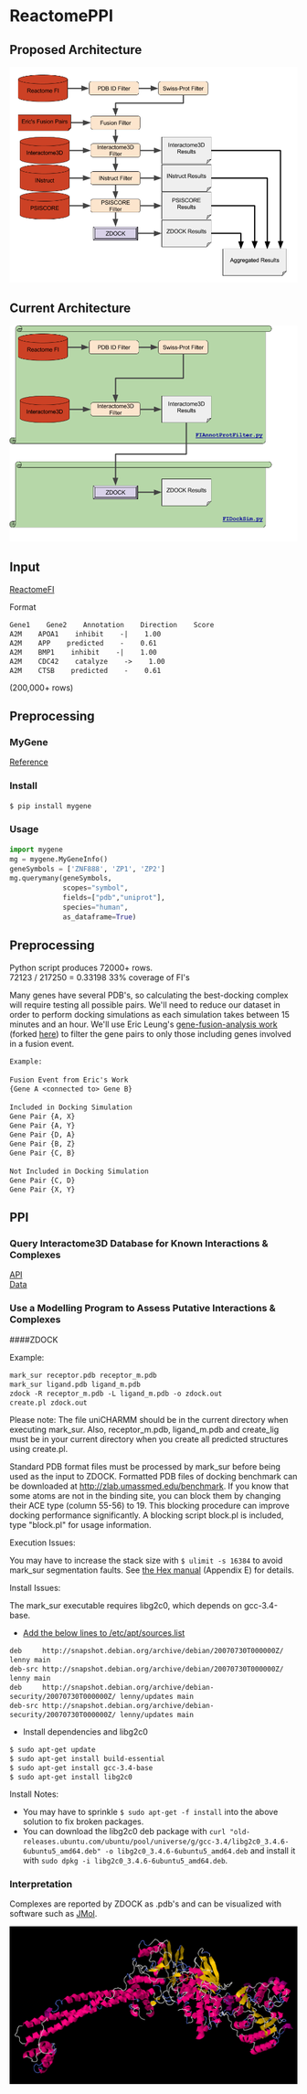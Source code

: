 # ReactomePPI

## Proposed Architecture
![alt tag](./vis/ProposedReactomePPIArchitecture.png)

## Current Architecture
![alt tag](./vis/CurrentReactomePPIArchitecture.png)

## Input

[ReactomeFI](http://reactomews.oicr.on.ca:8080/caBigR3WebApp2014/FIsInGene_121514_with_annotations.txt.zip)

Format
```
Gene1    Gene2    Annotation    Direction    Score
A2M    APOA1    inhibit    -|    1.00
A2M    APP    predicted    -    0.61
A2M    BMP1    inhibit    -|    1.00
A2M    CDC42    catalyze    ->    1.00
A2M    CTSB    predicted    -    0.61
```

(200,000+ rows)

## Preprocessing

### MyGene

[Reference](https://pypi.python.org/pypi/mygene)

### Install

```bash
$ pip install mygene
```

### Usage

```python
import mygene
mg = mygene.MyGeneInfo()
geneSymbols = ['ZNF888', 'ZP1', 'ZP2']
mg.querymany(geneSymbols,
             scopes="symbol",
             fields=["pdb","uniprot"],
             species="human",
             as_dataframe=True)
```

## Preprocessing

Python script produces 72000+ rows.  
72123 / 217250 = 0.33198
33% coverage of FI's

Many genes have several PDB's, so calculating the best-docking complex will require testing all possible pairs. We'll need to reduce our dataset in order to perform docking simulations as each simulation takes between 15 minutes and an hour. We'll use Eric Leung's [gene-fusion-analysis work](https://github.com/erictleung/gene-fusion-analysis) (forked [here](https://github.com/joshuaburkhart/gene-fusion-analysis)) to filter the gene pairs to only those including genes involved in a fusion event.

```
Example:

Fusion Event from Eric's Work
{Gene A <connected to> Gene B}

Included in Docking Simulation
Gene Pair {A, X}
Gene Pair {A, Y}
Gene Pair {D, A}
Gene Pair {B, Z}
Gene Pair {C, B}

Not Included in Docking Simulation
Gene Pair {C, D}
Gene Pair {X, Y}
```

## PPI

### Query Interactome3D Database for Known Interactions & Complexes

[API](http://interactome3d.irbbarcelona.org/help.php#restful)  
[Data](http://interactome3d.irbbarcelona.org/help.php#interactions_dat_file)

### Use a Modelling Program to Assess Putative Interactions & Complexes

####ZDOCK

Example:  

```
mark_sur receptor.pdb receptor_m.pdb  
mark_sur ligand.pdb ligand_m.pdb  
zdock -R receptor_m.pdb -L ligand_m.pdb -o zdock.out  
create.pl zdock.out  
```

Please note: The file uniCHARMM should be in the current directory when
executing mark_sur. Also, receptor_m.pdb, ligand_m.pdb and create_lig must
be in your current directory when you create all predicted structures
using create.pl.

Standard PDB format files must be processed by mark_sur before being used as
the input to ZDOCK. Formatted PDB files of docking benchmark can be downloaded
at http://zlab.umassmed.edu/benchmark. If you know that some atoms
are not in the binding site, you can block them by changing their ACE type
(column 55-56) to 19. This blocking procedure can improve docking
performance significantly. A blocking script block.pl is included, type
"block.pl" for usage information.

Execution Issues:

You may have to increase the stack size with ```$ ulimit -s 16384``` to avoid mark_sur segmentation faults. See [the Hex manual](http://bioweb.cbm.uam.es/courses/Farmamol07/dia5/hex_manual.pdf) (Appendix E) for details.

Install Issues:

The mark_sur executable requires libg2c0, which depends on gcc-3.4-base.

- [Add the below lines to /etc/apt/sources.list](http://askubuntu.com/questions/39628/old-version-of-gcc-for-new-ubuntu)

```
deb     http://snapshot.debian.org/archive/debian/20070730T000000Z/ lenny main
deb-src http://snapshot.debian.org/archive/debian/20070730T000000Z/ lenny main
deb     http://snapshot.debian.org/archive/debian-security/20070730T000000Z/ lenny/updates main
deb-src http://snapshot.debian.org/archive/debian-security/20070730T000000Z/ lenny/updates main
```

- Install dependencies and libg2c0

```
$ sudo apt-get update
$ sudo apt-get install build-essential
$ sudo apt-get install gcc-3.4-base
$ sudo apt-get install libg2c0
```

Install Notes:

- You may have to sprinkle ```$ sudo apt-get -f install``` into the above solution to fix broken packages.
- You can download the libg2c0 deb package with ```curl "old-releases.ubuntu.com/ubuntu/pool/universe/g/gcc-3.4/libg2c0_3.4.6-6ubuntu5_amd64.deb" -o libg2c0_3.4.6-6ubuntu5_amd64.deb``` and install it with ```sudo dpkg -i libg2c0_3.4.6-6ubuntu5_amd64.deb```.

### Interpretation

Complexes are reported by ZDOCK as .pdb's and can be visualized with software such as [JMol](http://jmol.sourceforge.net/).

![alt tag](../data/output/vis/3MAX-2XAQ/complex1.png)
